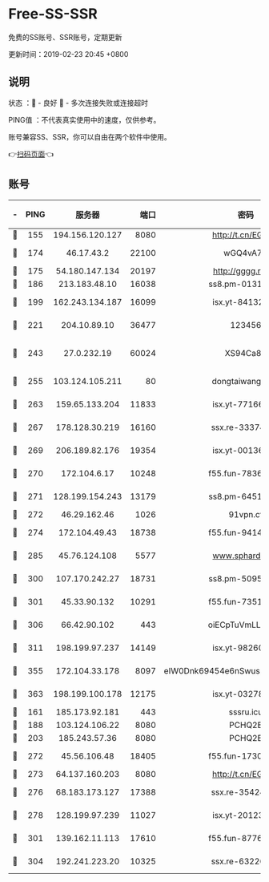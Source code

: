 # Free-SS-SSR

免费的SS账号、SSR账号，定期更新

更新时间：2019-02-23 20:45 +0800

## 说明

状态     ：🙂 - 良好 🙁 - 多次连接失败或连接超时

PING值   ：不代表真实使用中的速度，仅供参考。

账号兼容SS、SSR，你可以自由在两个软件中使用。

👉[扫码页面](https://liesauer.github.io/free-ss-ssr.github.io/)👈

## 账号

|-|PING|服务器|端口|密码|加密方式|区域|
|:----:|:----:|:-----:|-----:|:----:|:----:|:----:|
|🙂|155|194.156.120.127|8080|http://t.cn/EGJIyrl|rc4-md5|RU|
|🙂|174|46.17.43.2|22100|wGQ4vA7D|aes-256-gcm|RU|
|🙂|175|54.180.147.134|20197|http://gggg.rocks|chacha20|KR|
|🙂|186|213.183.48.10|16038|ss8.pm-01318678|rc4-md5|RU|
|🙂|199|162.243.134.187|16099|isx.yt-84132635|aes-256-cfb|US|
|🙂|221|204.10.89.10|36477|123456|aes-256-cfb|US|
|🙂|243|27.0.232.19|60024|XS94Ca8K|xchacha20-ietf-poly1305|HK|
|🙂|255|103.124.105.211|80|dongtaiwang.com|aes-256-cfb|US|
|🙂|263|159.65.133.204|11833|isx.yt-77166284|aes-256-cfb|SG|
|🙂|267|178.128.30.219|16160|ssx.re-33374521|aes-256-cfb|SG|
|🙂|269|206.189.82.176|19354|isx.yt-00136364|aes-256-cfb|SG|
|🙂|270|172.104.6.17|10248|f55.fun-78360191|aes-256-cfb|US|
|🙂|271|128.199.154.243|13179|ss8.pm-64511599|aes-256-cfb|SG|
|🙂|272|46.29.162.46|1026|91vpn.cf|rc4-md5|RU|
|🙂|274|172.104.49.43|18738|f55.fun-94147766|aes-256-cfb|SG|
|🙂|285|45.76.124.108|5577|www.sphard.com|aes-256-cfb|AU|
|🙂|300|107.170.242.27|18731|ss8.pm-50950263|aes-256-cfb|US|
|🙂|301|45.33.90.132|10291|f55.fun-73512768|aes-256-cfb|US|
|🙂|306|66.42.90.102|443|oiECpTuVmLLxk4Ts|aes-256-cfb|US|
|🙂|311|198.199.97.237|14149|isx.yt-98260741|aes-256-cfb|US|
|🙂|355|172.104.33.178|8097|eIW0Dnk69454e6nSwuspv9DmS201tQ0D|aes-256-cfb|SG|
|🙂|363|198.199.100.178|12175|isx.yt-03278448|aes-256-cfb|US|
|🙂|161|185.173.92.181|443|sssru.icu|rc4-md5|RU|
|🙂|188|103.124.106.22|8080|PCHQ2E|rc4-md5|US|
|🙂|203|185.243.57.36|8080|PCHQ2E|rc4-md5|US|
|🙂|272|45.56.106.48|18405|f55.fun-17301402|aes-256-cfb|US|
|🙂|273|64.137.160.203|8080|http://t.cn/EGJIyrl|rc4-md5|CA|
|🙂|276|68.183.173.127|17388|ssx.re-35424497|aes-256-cfb|US|
|🙂|278|128.199.97.239|11027|isx.yt-20123297|aes-256-cfb|SG|
|🙂|301|139.162.11.113|17610|f55.fun-87762700|aes-256-cfb|SG|
|🙂|304|192.241.223.20|10325|ssx.re-63226148|aes-256-cfb|US|
